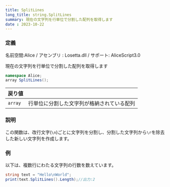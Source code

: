 ```yaml
---
title: SplitLines
long_title: string.SplitLines
summary: 現在の文字列を行単位で分割した配列を取得します
date : 2023-10-22
---
```

### 定義
名前空間:Alice / アセンブリ : Losetta.dll / サポート: AliceScript3.0

現在の文字列を行単位で分割した配列を取得します

```cs title="AliceScript"
namespace Alice;
array SplitLines();
```

|戻り値| |
|-|-|
|`array`|行単位に分割した文字列が格納されている配列|

### 説明
この関数は、改行文字(`\n`)ごとに文字列を分割し、分割した文字列から`\r`を除去した新しい文字列を作成します。

### 例
以下は、複数行にわたる文字列の行数を数えています。

```cs title="AliceScript"
string text = "Hello\nWorld";
print(text.SplitLines().Length);//出力:2
```
